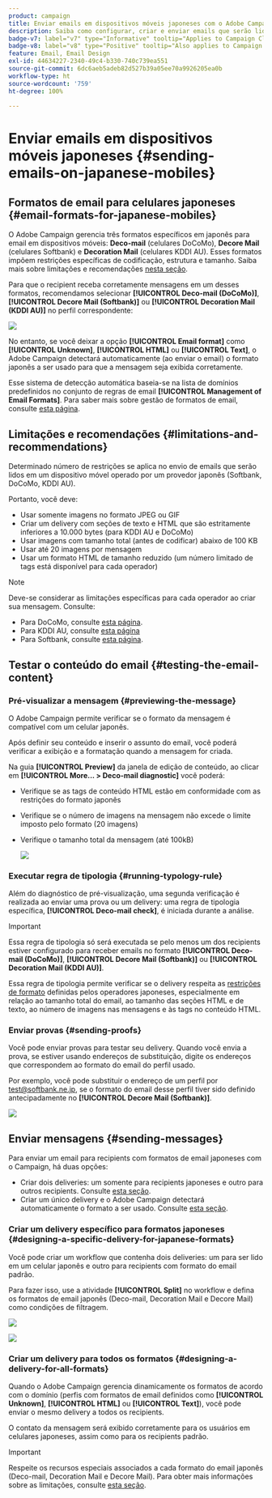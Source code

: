 ```yaml
---
product: campaign
title: Enviar emails em dispositivos móveis japoneses com o Adobe Campaign Classic
description: Saiba como configurar, criar e enviar emails que serão lidos em um dispositivo móvel japonês
badge-v7: label="v7" type="Informative" tooltip="Applies to Campaign Classic v7"
badge-v8: label="v8" type="Positive" tooltip="Also applies to Campaign v8"
feature: Email, Email Design
exl-id: 44634227-2340-49c4-b330-740c739ea551
source-git-commit: 6dc6aeb5adeb82d527b39a05ee70a9926205ea0b
workflow-type: ht
source-wordcount: '759'
ht-degree: 100%

---
```


# Enviar emails em dispositivos móveis japoneses {#sending-emails-on-japanese-mobiles}



## Formatos de email para celulares japoneses {#email-formats-for-japanese-mobiles}

O Adobe Campaign gerencia três formatos específicos em japonês para email em dispositivos móveis: **Deco-mail** (celulares DoCoMo), **Decore Mail** (celulares Softbank) e **Decoration Mail** (celulares KDDI AU). Esses formatos impõem restrições específicas de codificação, estrutura e tamanho. Saiba mais sobre limitações e recomendações [nesta seção](#limitations-and-recommendations).

Para que o recipient receba corretamente mensagens em um desses formatos, recomendamos selecionar **[!UICONTROL Deco-mail (DoCoMo)]**, **[!UICONTROL Decore Mail (Softbank)]** ou **[!UICONTROL Decoration Mail (KDDI AU)]** no perfil correspondente:

![](assets/deco-mail_03.png)

No entanto, se você deixar a opção **[!UICONTROL Email format]** como **[!UICONTROL Unknown]**, **[!UICONTROL HTML]** ou **[!UICONTROL Text]**, o Adobe Campaign detectará automaticamente (ao enviar o email) o formato japonês a ser usado para que a mensagem seja exibida corretamente.

Esse sistema de detecção automática baseia-se na lista de domínios predefinidos no conjunto de regras de email **[!UICONTROL Management of Email Formats]**. Para saber mais sobre gestão de formatos de email, consulte [esta página](../../installation/using/email-deliverability.md#managing-email-formats).

## Limitações e recomendações {#limitations-and-recommendations}

Determinado número de restrições se aplica no envio de emails que serão lidos em um dispositivo móvel operado por um provedor japonês (Softbank, DoCoMo, KDDI AU).

Portanto, você deve:

* Usar somente imagens no formato JPEG ou GIF
* Criar um delivery com seções de texto e HTML que são estritamente inferiores a 10.000 bytes (para KDDI AU e DoCoMo)
* Usar imagens com tamanho total (antes de codificar) abaixo de 100 KB
* Usar até 20 imagens por mensagem
* Usar um formato HTML de tamanho reduzido (um número limitado de tags está disponível para cada operador)

>[!NOTE]
>
>Deve-se considerar as limitações específicas para cada operador ao criar sua mensagem. Consulte:
>
>* Para DoCoMo, consulte [esta página](https://www.nttdocomo.co.jp/service/developer/make/content/deco_mail/index.html).
>* Para KDDI AU, consulte [esta página](https://www.au.com/ezfactory/tec/spec/decorations/template.html)
>* Para Softbank, consulte [esta página](https://www.support.softbankmobile.co.jp/partner/home_tech3/index.cfm).


## Testar o conteúdo do email {#testing-the-email-content}

### Pré-visualizar a mensagem {#previewing-the-message}

O Adobe Campaign permite verificar se o formato da mensagem é compatível com um celular japonês.

Após definir seu conteúdo e inserir o assunto do email, você poderá verificar a exibição e a formatação quando a mensagem for criada.

Na guia **[!UICONTROL Preview]** da janela de edição de conteúdo, ao clicar em **[!UICONTROL More... > Deco-mail diagnostic]** você poderá:

* Verifique se as tags de conteúdo HTML estão em conformidade com as restrições do formato japonês
* Verifique se o número de imagens na mensagem não excede o limite imposto pelo formato (20 imagens)
* Verifique o tamanho total da mensagem (até 100kB)

   ![](assets/deco-mail_06.png)

### Executar regra de tipologia {#running-typology-rule}

Além do diagnóstico de pré-visualização, uma segunda verificação é realizada ao enviar uma prova ou um delivery: uma regra de tipologia específica, **[!UICONTROL Deco-mail check]**, é iniciada durante a análise.

>[!IMPORTANT]
>
>Essa regra de tipologia só será executada se pelo menos um dos recipients estiver configurado para receber emails no formato **[!UICONTROL Deco-mail (DoCoMo)]**, **[!UICONTROL Decore Mail (Softbank)]** ou **[!UICONTROL Decoration Mail (KDDI AU)]**.

Essa regra de tipologia permite verificar se o delivery respeita as [restrições de formato](#limitations-and-recommendations) definidas pelos operadores japoneses, especialmente em relação ao tamanho total do email, ao tamanho das seções HTML e de texto, ao número de imagens nas mensagens e às tags no conteúdo HTML.

### Enviar provas {#sending-proofs}

Você pode enviar provas para testar seu delivery. Quando você envia a prova, se estiver usando endereços de substituição, digite os endereços que correspondem ao formato do email do perfil usado.

Por exemplo, você pode substituir o endereço de um perfil por test@softbank.ne.jp, se o formato do email desse perfil tiver sido definido antecipadamente no **[!UICONTROL Decore Mail (Softbank)]**.

![](assets/deco-mail_05.png)

## Enviar mensagens {#sending-messages}

Para enviar um email para recipients com formatos de email japoneses com o Campaign, há duas opções:

* Criar dois deliveries: um somente para recipients japoneses e outro para outros recipients. Consulte [esta seção](#designing-a-specific-delivery-for-japanese-formats).
* Criar um único delivery e o Adobe Campaign detectará automaticamente o formato a ser usado. Consulte [esta seção](#designing-a-delivery-for-all-formats).

### Criar um delivery específico para formatos japoneses {#designing-a-specific-delivery-for-japanese-formats}

Você pode criar um workflow que contenha dois deliveries: um para ser lido em um celular japonês e outro para recipients com formato do email padrão.

Para fazer isso, use a atividade **[!UICONTROL Split]** no workflow e defina os formatos de email japonês (Deco-mail, Decoration Mail e Decore Mail) como condições de filtragem.

![](assets/deco-mail_08.png)

![](assets/deco-mail_07.png)

### Criar um delivery para todos os formatos {#designing-a-delivery-for-all-formats}

Quando o Adobe Campaign gerencia dinamicamente os formatos de acordo com o domínio (perfis com formatos de email definidos como **[!UICONTROL Unknown]**, **[!UICONTROL HTML]** ou **[!UICONTROL Text]**), você pode enviar o mesmo delivery a todos os recipients.

O contato da mensagem será exibido corretamente para os usuários em celulares japoneses, assim como para os recipients padrão.

>[!IMPORTANT]
>
>Respeite os recursos especiais associados a cada formato do email japonês (Deco-mail, Decoration Mail e Decore Mail). Para obter mais informações sobre as limitações, consulte [esta seção](#limitations-and-recommendations).
